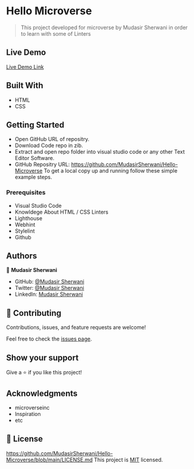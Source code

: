 # Hello Microverse

> This project developed for microverse by Mudasir Sherwani in order to learn with some of Linters 

## Live Demo

[Live Demo Link](https://github.com/MudasirSherwani/Hello-Microverse)

## Built With

- HTML
- CSS

## Getting Started

- Open GitHub URL of repositry.
- Download Code repo in zib.
- Extract and open repo folder into visual studio code or any other Text Editor Software.
- GitHub Repositry URL: https://github.com/MudasirSherwani/Hello-Microverse
  To get a local copy up and running follow these simple example steps.


### Prerequisites
- Visual Studio Code
- Knowldege About HTML / CSS
Linters
- Lighthouse
- Webhint
- Stylelint
- Github

## Authors

👤 **Mudasir Sherwani**

- GitHub: [@Mudasir Sherwani](https://github.com/MudasirSherwani)
- Twitter: [@Mudasir Sherwani](https://twitter.com/mudasirsherwani)
- LinkedIn: [Mudasir Sherwani](https://linkedin.com/in/mudasir-ashraf-071321a4)

## 🤝 Contributing

Contributions, issues, and feature requests are welcome!

Feel free to check the [issues page](../../issues/).

## Show your support

Give a ⭐️ if you like this project!

## Acknowledgments

- microverseinc
- Inspiration
- etc

## 📝 License

https://github.com/MudasirSherwani/Hello-Microverse/blob/main/LICENSE.md
This project is [MIT](./MIT.md) licensed.

